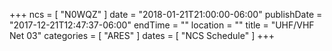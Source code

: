 +++
ncs = [ "N0WQZ" ]
date = "2018-01-21T21:00:00-06:00"
publishDate = "2017-12-21T12:47:37-06:00"
endTime = ""
location = ""
title = "UHF/VHF Net 03"
categories = [ "ARES" ]
dates = [ "NCS Schedule" ]
+++
